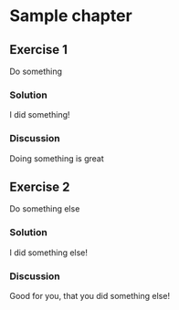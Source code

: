 # Sample chapter
## Exercise 1
Do something
### Solution
I did something!
### Discussion
Doing something is great
## Exercise 2
Do something else
### Solution
I did something else!
### Discussion
Good for you, that you did something else!